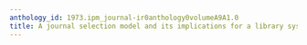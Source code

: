 ```yaml
---
anthology_id: 1973.ipm_journal-ir0anthology0volumeA9A1.0
title: A journal selection model and its implications for a library system
---
```

